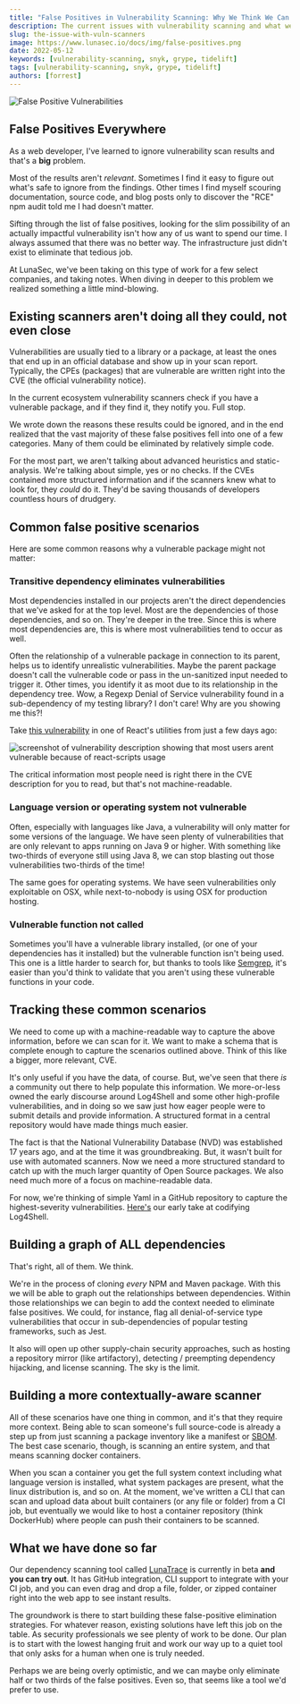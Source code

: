 ```yaml
---
title: "False Positives in Vulnerability Scanning: Why We Think We Can Do Better"
description: The current issues with vulnerability scanning and what we think we can do about it
slug: the-issue-with-vuln-scanners
image: https://www.lunasec.io/docs/img/false-positives.png
date: 2022-05-12
keywords: [vulnerability-scanning, snyk, grype, tidelift]
tags: [vulnerability-scanning, snyk, grype, tidelift]
authors: [forrest]
---
```


<!--
  ~ Copyright by LunaSec (owned by Refinery Labs, Inc)
  ~
  ~ Licensed under the Creative Commons Attribution-ShareAlike 4.0 International
  ~ (the "License"); you may not use this file except in compliance with the
  ~ License. You may obtain a copy of the License at
  ~
  ~ https://creativecommons.org/licenses/by-sa/4.0/legalcode
  ~
  ~ See the License for the specific language governing permissions and
  ~ limitations under the License.
  ~
-->

![False Positive Vulnerabilities](https://www.lunasec.io/docs/img/false-positives.png)

## False Positives Everywhere

As a web developer, I've learned to ignore vulnerability scan results and that's a **big** problem.

Most of the results aren't *relevant*. Sometimes I find it easy to figure out what's safe to ignore from the findings.
Other times
I find myself scouring documentation, source code, and blog posts only to discover the "RCE" npm audit told me I had
doesn't matter.

<!--truncate-->

Sifting through the list of false positives, looking
for the slim possibility of an actually impactful vulnerability isn't how any of us want to spend our time. I always
assumed
that there was no better way. The infrastructure just didn't exist to eliminate that tedious job.

At LunaSec,
we've been taking on this type of work for a few select companies, and taking notes. When diving in deeper to this
problem we realized something a little mind-blowing.

## Existing scanners aren't doing all they could, not even close

Vulnerabilities are usually tied to a library or a package, at least the ones that end up in an official database and
show up in your scan report.
Typically, the CPEs (packages) that are vulnerable are written right into the CVE (the official vulnerability notice).

In the current ecosystem vulnerability scanners check if you have a vulnerable package, and if they find it, they notify
you. Full stop.

We wrote down the reasons these results could be ignored, and in the end realized that the vast majority of these false
positives fell into one of a few categories.
Many of them could be eliminated by relatively simple code.

For the most part, we aren't talking about advanced heuristics and static-analysis.
We're talking about simple, yes or no checks. If the CVEs contained more structured information and if the scanners knew
what to
look for, they *could* do it. They'd be saving thousands of developers countless hours of drudgery.

## Common false positive scenarios

Here are some common reasons why a vulnerable package might not matter:

### Transitive dependency eliminates vulnerabilities

Most dependencies installed in our projects aren't the direct dependencies that we've asked for at the top level. Most
are the dependencies of those dependencies, and so on.
They're deeper in the tree. Since this is where most dependencies are, this is where most vulnerabilities tend to occur
as well.

Often the relationship of a vulnerable package in connection to its parent, helps us to identify unrealistic
vulnerabilities.
Maybe the parent package doesn't call the vulnerable code or pass in the un-sanitized input needed to trigger it. Other
times,
you identify it as moot due to its relationship in the dependency tree. Wow, a Regexp Denial of Service vulnerability
found in a sub-dependency of my testing
library? I don't care! Why are you showing me this?!

Take [this vulnerability](https://nvd.nist.gov/vuln/detail/CVE-2021-24033)
in one of React's utilities from just a few days ago:

![screenshot of vulnerability description showing that most users arent vulnerable because of react-scripts usage](/img/react-vuln.png)

The critical information most people need is right there in the CVE description for you to read, but that's not
machine-readable.

### Language version or operating system not vulnerable

Often, especially with languages like Java, a vulnerability will only matter for some versions of the language. We have
seen plenty
of vulnerabilities that are only relevant to apps running on Java 9 or higher. With something like two-thirds of
everyone still using Java 8,
we can stop blasting out those vulnerabilities two-thirds of the time!

The same goes for operating systems. We have seen vulnerabilities only exploitable on OSX, while next-to-nobody is using
OSX
for production hosting.

### Vulnerable function not called

Sometimes you'll have a vulnerable library installed, (or one of your dependencies has it installed) but the vulnerable
function
isn't being used. This one is a little harder to search for, but thanks to tools like [Semgrep](https://semgrep.dev/),
it's easier than you'd think to validate that you
aren't using these vulnerable functions in your code.

## Tracking these common scenarios

We need to come up with a machine-readable way to capture the above information, before we can scan for it.
We want to make a schema that is complete enough to capture the scenarios outlined above. Think of this like a bigger,
more relevant,
CVE.

It's only useful if you have the data, of course. But, we've seen that there *is* a community out there to help populate
this information.
We more-or-less owned the early discourse around Log4Shell and some other high-profile vulnerabilities, and in doing so
we saw just how eager
people were to submit details and provide information. A structured format in a central repository would have made
things much easier.

The fact is that the National Vulnerability Database (NVD) was established 17 years ago, and at the time it was
groundbreaking. But, it
wasn't built for use with automated scanners.
Now we need a more structured standard to catch up with the much larger quantity of Open Source packages.
We also need much more of a focus on machine-readable data.

For now, we're thinking of simple Yaml in a GitHub repository to capture the highest-severity
vulnerabilities. [Here's](https://github.com/lunasec-io/lunasec/blob/master/guides/LUNATOPIC-20220422-1-TEST-TOPIC/metadata.yaml)
our early take
at codifying Log4Shell.

## Building a graph of ALL dependencies

That's right, all of them. We think.

We're in the process of cloning *every* NPM and Maven package.
With this we will be able to graph out the relationships between dependencies. Within those relationships we can begin
to add the context needed to eliminate false positives.
We could, for instance, flag all denial-of-service type vulnerabilities that occur in sub-dependencies of popular
testing frameworks, such as Jest.

It also will open up other supply-chain security approaches, such as hosting a repository mirror (like artifactory),
detecting / preempting dependency hijacking, and license scanning. The sky is the limit.

## Building a more contextually-aware scanner

All of these scenarios have one thing in common, and it's that they require more context. Being able to scan someone's
full source-code is already a step up
from just scanning a package inventory like a manifest or [SBOM](https://www.ntia.gov/SBOM). The best case scenario,
though, is scanning an entire system, and that means scanning docker containers.

When you scan a container you get the full system context including what language version is installed, what system
packages are present, what the linux distribution is, and so on.
At the moment, we've written a CLI that can scan and upload data about built containers (or any file or folder) from a
CI job, but eventually
we would like to host a container repository (think DockerHub) where people can push their containers to be scanned.

## What we have done so far

Our dependency scanning tool called [LunaTrace](https://lunatrace.lunasec.io/) is currently in beta **and you can try
out**. It has GitHub integration,
CLI support to integrate with your CI job, and you can even drag and drop a file, folder, or zipped container right into
the web app to see instant results.

The groundwork is there to start building these false-positive elimination strategies. For whatever reason, existing
solutions
have left this job on the table. As security professionals we see plenty of work to be done.
Our plan is to start with the lowest hanging fruit and work our way up to a quiet tool that only asks for a human when
one is truly needed.

Perhaps we are being overly optimistic, and we can maybe only eliminate half or two thirds of the false positives. Even
so, that seems like a tool we'd prefer to use.
